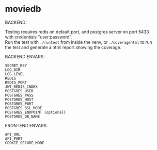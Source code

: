 # moviedb


BACKEND:


Testing requires redis on default port, and postgres server on port 5433 with 
credentials "user:password".  
Run the test with `./runtest` from inside the venv, or `./coveragehtml` to run 
the test and generate a html report showing the coverage.


BACKEND ENVARS:  
```
SECRET_KEY
LOG_DIR
LOG_LEVEL
REDIS
REDIS_PORT
JWT_REDIS_INDEX
POSTGRES_USER
POSTGRES_PASS
POSTGRES_HOST
POSTGRES_PORT
POSTGRES_SSL_MODE
POSTGRES_ENDPOINT (optional)
POSTGRES_DB_NAME
```

FRONTEND ENVARS:  
```
API_URL
API_PORT
COOKIE_SECURE_MODE
```
